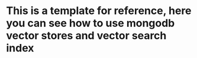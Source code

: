 # This is a template for reference, here you can see how to use mongodb vector stores and vector search index